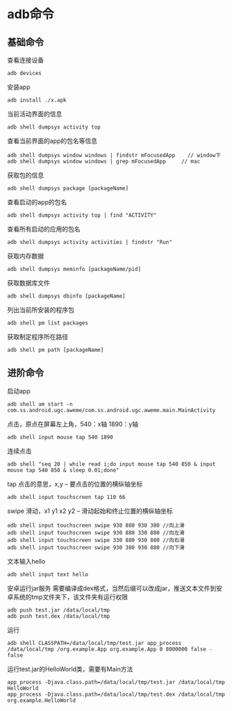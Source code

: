 # adb命令

## 基础命令
查看连接设备
```
adb devices
```

安装app
```
adb install ./x.apk
```

当前活动界面的信息
```
adb shell dumpsys activity top 
```

查看当前界面的app的包名等信息
```
adb shell dumpsys window windows | findstr mFocusedApp    // window下
adb shell dumpsys window windows | grep mFocusedApp     // mac
```

获取包的信息
```
adb shell dumpsys package [packageName]
```

查看启动的app的包名
```
adb shell dumpsys activity top | find "ACTIVITY"
```

查看所有启动的应用的包名
```
adb shell dumpsys activity activities | findstr "Run"
```

获取内存数据
```
adb shell dumpsys meminfo [packageName/pid]
```

获取数据库文件
```
adb shell dumpsys dbinfo [packageName]
```

列出当前所安装的程序包
```
adb shell pm list packages
```

获取制定程序所在路径
```
adb shell pm path [packageName]
```

## 进阶命令

启动app
```
adb shell am start -n com.ss.android.ugc.aweme/com.ss.android.ugc.aweme.main.MainActivity
```

点击，原点在屏幕左上角，540：x轴 1890：y轴
```
adb shell input mouse tap 540 1890
```

连续点击
```
adb shell "seq 20 | while read i;do input mouse tap 540 850 & input mouse tap 540 850 & sleep 0.01;done"
```

tap 点击的意思，x,y – 要点击的位置的横纵轴坐标
```
adb shell input touchscreen tap 110 66
```

swipe 滑动，x1 y1 x2 y2 – 滑动起始和终止位置的横纵轴坐标
```
adb shell input touchscreen swipe 930 880 930 380 //向上滑
adb shell input touchscreen swipe 930 880 330 880 //向左滑
adb shell input touchscreen swipe 330 880 930 880 //向右滑
adb shell input touchscreen swipe 930 380 930 880 //向下滑
```

文本输入hello
```
adb shell input text hello
```

安卓运行jar服务
需要编译成dex格式，当然后缀可以改成jar，推送文本文件到安卓系统的tmp文件夹下，该文件夹有运行权限
```
adb push test.jar /data/local/tmp
adb push test.dex /data/local/tmp
```

运行
```
adb shell CLASSPATH=/data/local/tmp/test.jar app_process /data/local/tmp /org.example.App org.example.App 0 8000000 false - false
```

运行test.jar的HelloWorld类，需要有Main方法
```
app_process -Djava.class.path=/data/local/tmp/test.jar /data/local/tmp HelloWorld
app_process -Djava.class.path=/data/local/tmp/test.dex /data/local/tmp org.example.HelloWorld
```


